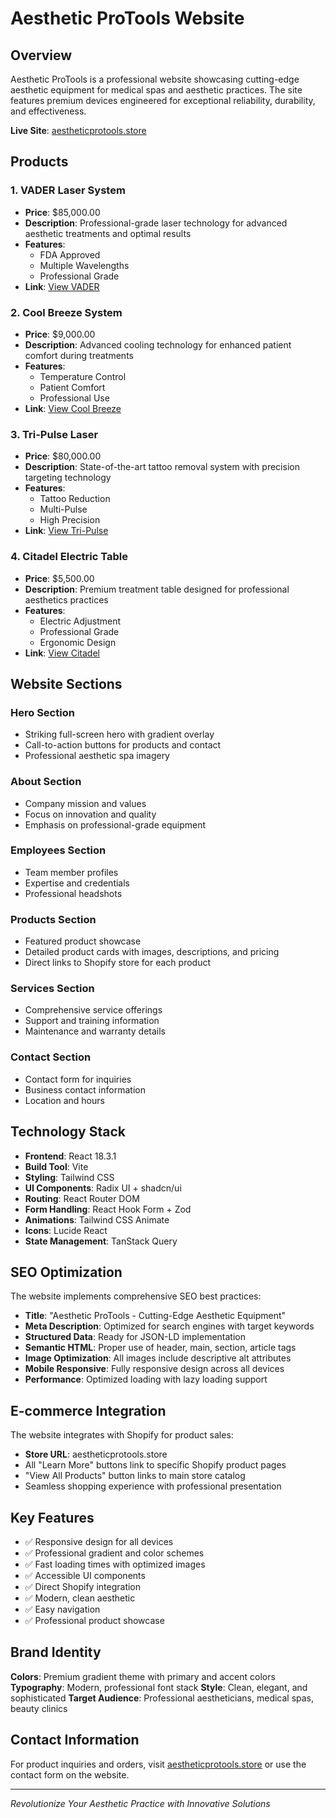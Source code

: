 # Aesthetic ProTools Website

## Overview

Aesthetic ProTools is a professional website showcasing cutting-edge aesthetic equipment for medical spas and aesthetic practices. The site features premium devices engineered for exceptional reliability, durability, and effectiveness.

**Live Site**: [aestheticprotools.store](https://aestheticprotools.store)

## Products

### 1. VADER Laser System
- **Price**: $85,000.00
- **Description**: Professional-grade laser technology for advanced aesthetic treatments and optimal results
- **Features**:
  - FDA Approved
  - Multiple Wavelengths
  - Professional Grade
- **Link**: [View VADER](https://aestheticprotools.store/products/vader)

### 2. Cool Breeze System
- **Price**: $9,000.00
- **Description**: Advanced cooling technology for enhanced patient comfort during treatments
- **Features**:
  - Temperature Control
  - Patient Comfort
  - Professional Use
- **Link**: [View Cool Breeze](https://aestheticprotools.store/products/cool-breeze)

### 3. Tri-Pulse Laser
- **Price**: $80,000.00
- **Description**: State-of-the-art tattoo removal system with precision targeting technology
- **Features**:
  - Tattoo Reduction
  - Multi-Pulse
  - High Precision
- **Link**: [View Tri-Pulse](https://aestheticprotools.store/products/tri-pulse-laser-tattoo-reduction)

### 4. Citadel Electric Table
- **Price**: $5,500.00
- **Description**: Premium treatment table designed for professional aesthetics practices
- **Features**:
  - Electric Adjustment
  - Professional Grade
  - Ergonomic Design
- **Link**: [View Citadel](https://aestheticprotools.store/products/citadel-electric-table)

## Website Sections

### Hero Section
- Striking full-screen hero with gradient overlay
- Call-to-action buttons for products and contact
- Professional aesthetic spa imagery

### About Section
- Company mission and values
- Focus on innovation and quality
- Emphasis on professional-grade equipment

### Employees Section
- Team member profiles
- Expertise and credentials
- Professional headshots

### Products Section
- Featured product showcase
- Detailed product cards with images, descriptions, and pricing
- Direct links to Shopify store for each product

### Services Section
- Comprehensive service offerings
- Support and training information
- Maintenance and warranty details

### Contact Section
- Contact form for inquiries
- Business contact information
- Location and hours

## Technology Stack

- **Frontend**: React 18.3.1
- **Build Tool**: Vite
- **Styling**: Tailwind CSS
- **UI Components**: Radix UI + shadcn/ui
- **Routing**: React Router DOM
- **Form Handling**: React Hook Form + Zod
- **Animations**: Tailwind CSS Animate
- **Icons**: Lucide React
- **State Management**: TanStack Query

## SEO Optimization

The website implements comprehensive SEO best practices:

- **Title**: "Aesthetic ProTools - Cutting-Edge Aesthetic Equipment"
- **Meta Description**: Optimized for search engines with target keywords
- **Structured Data**: Ready for JSON-LD implementation
- **Semantic HTML**: Proper use of header, main, section, article tags
- **Image Optimization**: All images include descriptive alt attributes
- **Mobile Responsive**: Fully responsive design across all devices
- **Performance**: Optimized loading with lazy loading support

## E-commerce Integration

The website integrates with Shopify for product sales:
- **Store URL**: aestheticprotools.store
- All "Learn More" buttons link to specific Shopify product pages
- "View All Products" button links to main store catalog
- Seamless shopping experience with professional presentation

## Key Features

- ✅ Responsive design for all devices
- ✅ Professional gradient and color schemes
- ✅ Fast loading times with optimized images
- ✅ Accessible UI components
- ✅ Direct Shopify integration
- ✅ Modern, clean aesthetic
- ✅ Easy navigation
- ✅ Professional product showcase

## Brand Identity

**Colors**: Premium gradient theme with primary and accent colors
**Typography**: Modern, professional font stack
**Style**: Clean, elegant, and sophisticated
**Target Audience**: Professional aestheticians, medical spas, beauty clinics

## Contact Information

For product inquiries and orders, visit [aestheticprotools.store](https://aestheticprotools.store) or use the contact form on the website.

---

*Revolutionize Your Aesthetic Practice with Innovative Solutions*
